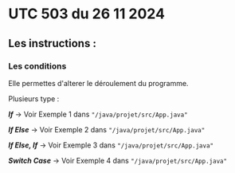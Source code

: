 # UTC 503 du 26 11 2024

## Les instructions :

### Les conditions

Elle permettes d'alterer le déroulement du programme.

Plusieurs type :

***If*** -> Voir Exemple 1 dans `"/java/projet/src/App.java"`

***If Else*** -> Voir Exemple 2 dans `"/java/projet/src/App.java"`

***If Else, If*** -> Voir Exemple 3 dans `"/java/projet/src/App.java"`

***Switch Case*** -> Voir Exemple 4 dans `"/java/projet/src/App.java"`

